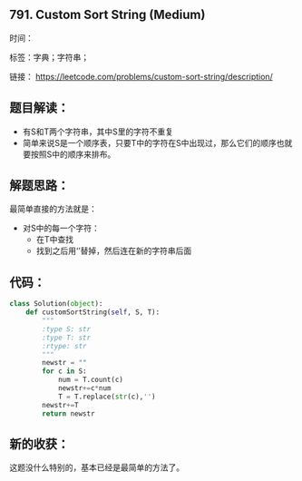 ## 791. Custom Sort String (Medium)

时间：

标签：字典；字符串；

链接： <https://leetcode.com/problems/custom-sort-string/description/>

## 题目解读： 

- 有S和T两个字符串，其中S里的字符不重复 
- 简单来说S是一个顺序表，只要T中的字符在S中出现过，那么它们的顺序也就要按照S中的顺序来排布。 

## 解题思路： 

最简单直接的方法就是： 

- 对S中的每一个字符： 
  - 在T中查找 
  - 找到之后用‘’替掉，然后连在新的字符串后面 

## 代码： 

```python
class Solution(object):
    def customSortString(self, S, T):
        """
        :type S: str
        :type T: str
        :rtype: str
        """
        newstr = ""
        for c in S:
            num = T.count(c)
            newstr+=c*num
            T = T.replace(str(c),'')
        newstr+=T
        return newstr
```



## 新的收获： 

这题没什么特别的，基本已经是最简单的方法了。